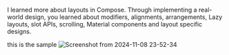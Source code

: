 

 I learned more about layouts in Compose. Through implementing a real-world design, you learned about modifiers, alignments, arrangements, Lazy layouts, slot APIs,
 scrolling, Material components and layout specific designs.

 this is the sample 
 ![Screenshot from 2024-11-08 23-52-34](https://github.com/user-attachments/assets/f26f7737-5d0c-4995-a9c8-49bf431ba8f5)
